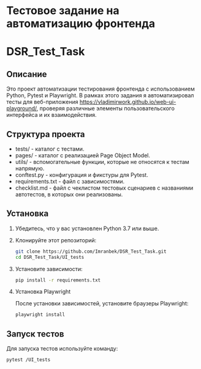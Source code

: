 # Тестовое задание на автоматизацию фронтенда

# DSR_Test_Task

## Описание

Это проект автоматизации тестирования фронтенда с использованием Python, Pytest и Playwright.
В рамках этого задания я автоматизировал тесты для веб-приложения https://vladimirwork.github.io/web-ui-playground/,
проверяя различные элементы пользовательского интерфейса и их взаимодействия.

## Структура проекта

- tests/ - каталог с тестами.
- pages/ - каталог с реализацией Page Object Model.
- utils/ - вспомогательные функции, которые не относятся к тестам напрямую.
- conftest.py - конфигурация и фикстуры для Pytest.
- requirements.txt - файл с зависимостями.
- checklist.md - файл с чеклистом тестовых сценариев с названиями автотестов, в которых они реализованы.

## Установка

1. Убедитесь, что у вас установлен Python 3.7 или выше.
2. Клонируйте этот репозиторий:
    ```sh
    git clone https://github.com/Imranbek/DSR_Test_Task.git
    cd DSR_Test_Task/UI_tests
    ```
3. Установите зависимости:
    ```sh
    pip install -r requirements.txt
    ```

4. Установка Playwright

   После установки зависимостей, установите браузеры Playwright:
    ```sh
    playwright install
    ```

## Запуск тестов

Для запуска тестов используйте команду:

```sh
pytest /UI_tests
```